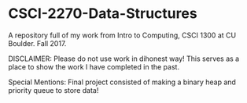 # CSCI-2270-Data-Structures
A repository full of my work from Intro to Computing, CSCI 1300 at CU Boulder. Fall 2017.

DISCLAIMER: Please do not use work in dihonest way! This serves as a place to show the work I have completed in the past.

Special Mentions:
Final project consisted of making a binary heap and priority queue to store data!

